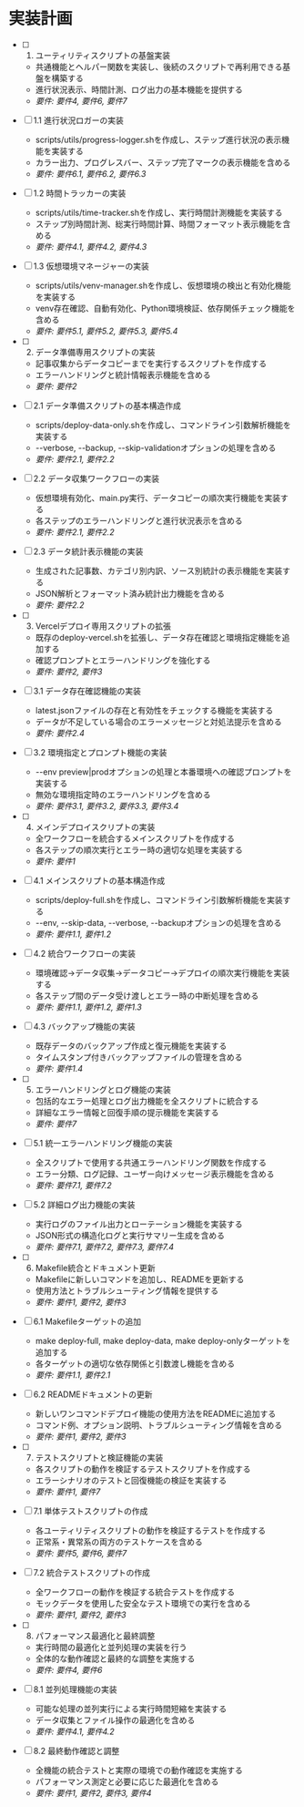# 実装計画

- [ ] 1. ユーティリティスクリプトの基盤実装
  - 共通機能とヘルパー関数を実装し、後続のスクリプトで再利用できる基盤を構築する
  - 進行状況表示、時間計測、ログ出力の基本機能を提供する
  - _要件: 要件4, 要件6, 要件7_

- [ ] 1.1 進行状況ロガーの実装
  - scripts/utils/progress-logger.shを作成し、ステップ進行状況の表示機能を実装する
  - カラー出力、プログレスバー、ステップ完了マークの表示機能を含める
  - _要件: 要件6.1, 要件6.2, 要件6.3_

- [ ] 1.2 時間トラッカーの実装
  - scripts/utils/time-tracker.shを作成し、実行時間計測機能を実装する
  - ステップ別時間計測、総実行時間計算、時間フォーマット表示機能を含める
  - _要件: 要件4.1, 要件4.2, 要件4.3_

- [ ] 1.3 仮想環境マネージャーの実装
  - scripts/utils/venv-manager.shを作成し、仮想環境の検出と有効化機能を実装する
  - venv存在確認、自動有効化、Python環境検証、依存関係チェック機能を含める
  - _要件: 要件5.1, 要件5.2, 要件5.3, 要件5.4_

- [ ] 2. データ準備専用スクリプトの実装
  - 記事収集からデータコピーまでを実行するスクリプトを作成する
  - エラーハンドリングと統計情報表示機能を含める
  - _要件: 要件2_

- [ ] 2.1 データ準備スクリプトの基本構造作成
  - scripts/deploy-data-only.shを作成し、コマンドライン引数解析機能を実装する
  - --verbose, --backup, --skip-validationオプションの処理を含める
  - _要件: 要件2.1, 要件2.2_

- [ ] 2.2 データ収集ワークフローの実装
  - 仮想環境有効化、main.py実行、データコピーの順次実行機能を実装する
  - 各ステップのエラーハンドリングと進行状況表示を含める
  - _要件: 要件2.1, 要件2.2_

- [ ] 2.3 データ統計表示機能の実装
  - 生成された記事数、カテゴリ別内訳、ソース別統計の表示機能を実装する
  - JSON解析とフォーマット済み統計出力機能を含める
  - _要件: 要件2.2_

- [ ] 3. Vercelデプロイ専用スクリプトの拡張
  - 既存のdeploy-vercel.shを拡張し、データ存在確認と環境指定機能を追加する
  - 確認プロンプトとエラーハンドリングを強化する
  - _要件: 要件2, 要件3_

- [ ] 3.1 データ存在確認機能の実装
  - latest.jsonファイルの存在と有効性をチェックする機能を実装する
  - データが不足している場合のエラーメッセージと対処法提示を含める
  - _要件: 要件2.4_

- [ ] 3.2 環境指定とプロンプト機能の実装
  - --env preview|prodオプションの処理と本番環境への確認プロンプトを実装する
  - 無効な環境指定時のエラーハンドリングを含める
  - _要件: 要件3.1, 要件3.2, 要件3.3, 要件3.4_

- [ ] 4. メインデプロイスクリプトの実装
  - 全ワークフローを統合するメインスクリプトを作成する
  - 各ステップの順次実行とエラー時の適切な処理を実装する
  - _要件: 要件1_

- [ ] 4.1 メインスクリプトの基本構造作成
  - scripts/deploy-full.shを作成し、コマンドライン引数解析機能を実装する
  - --env, --skip-data, --verbose, --backupオプションの処理を含める
  - _要件: 要件1.1, 要件1.2_

- [ ] 4.2 統合ワークフローの実装
  - 環境確認→データ収集→データコピー→デプロイの順次実行機能を実装する
  - 各ステップ間のデータ受け渡しとエラー時の中断処理を含める
  - _要件: 要件1.1, 要件1.2, 要件1.3_

- [ ] 4.3 バックアップ機能の実装
  - 既存データのバックアップ作成と復元機能を実装する
  - タイムスタンプ付きバックアップファイルの管理を含める
  - _要件: 要件1.4_

- [ ] 5. エラーハンドリングとログ機能の実装
  - 包括的なエラー処理とログ出力機能を全スクリプトに統合する
  - 詳細なエラー情報と回復手順の提示機能を実装する
  - _要件: 要件7_

- [ ] 5.1 統一エラーハンドリング機能の実装
  - 全スクリプトで使用する共通エラーハンドリング関数を作成する
  - エラー分類、ログ記録、ユーザー向けメッセージ表示機能を含める
  - _要件: 要件7.1, 要件7.2_

- [ ] 5.2 詳細ログ出力機能の実装
  - 実行ログのファイル出力とローテーション機能を実装する
  - JSON形式の構造化ログと実行サマリー生成を含める
  - _要件: 要件7.1, 要件7.2, 要件7.3, 要件7.4_

- [ ] 6. Makefile統合とドキュメント更新
  - Makefileに新しいコマンドを追加し、READMEを更新する
  - 使用方法とトラブルシューティング情報を提供する
  - _要件: 要件1, 要件2, 要件3_

- [ ] 6.1 Makefileターゲットの追加
  - make deploy-full, make deploy-data, make deploy-onlyターゲットを追加する
  - 各ターゲットの適切な依存関係と引数渡し機能を含める
  - _要件: 要件1.1, 要件2.1_

- [ ] 6.2 READMEドキュメントの更新
  - 新しいワンコマンドデプロイ機能の使用方法をREADMEに追加する
  - コマンド例、オプション説明、トラブルシューティング情報を含める
  - _要件: 要件1, 要件2, 要件3_

- [ ] 7. テストスクリプトと検証機能の実装
  - 各スクリプトの動作を検証するテストスクリプトを作成する
  - エラーシナリオのテストと回復機能の検証を実装する
  - _要件: 要件1, 要件7_

- [ ] 7.1 単体テストスクリプトの作成
  - 各ユーティリティスクリプトの動作を検証するテストを作成する
  - 正常系・異常系の両方のテストケースを含める
  - _要件: 要件5, 要件6, 要件7_

- [ ] 7.2 統合テストスクリプトの作成
  - 全ワークフローの動作を検証する統合テストを作成する
  - モックデータを使用した安全なテスト環境での実行を含める
  - _要件: 要件1, 要件2, 要件3_

- [ ] 8. パフォーマンス最適化と最終調整
  - 実行時間の最適化と並列処理の実装を行う
  - 全体的な動作確認と最終的な調整を実施する
  - _要件: 要件4, 要件6_

- [ ] 8.1 並列処理機能の実装
  - 可能な処理の並列実行による実行時間短縮を実装する
  - データ収集とファイル操作の最適化を含める
  - _要件: 要件4.1, 要件4.2_

- [ ] 8.2 最終動作確認と調整
  - 全機能の統合テストと実際の環境での動作確認を実施する
  - パフォーマンス測定と必要に応じた最適化を含める
  - _要件: 要件1, 要件2, 要件3, 要件4_